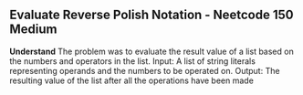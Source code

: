## Evaluate Reverse Polish Notation - Neetcode 150 Medium
**Understand**
The problem was to evaluate the result value of a list based on the numbers and operators in the list.
Input: A list of string literals representing operands and the numbers to be operated on.
Output: The resulting value of the list after all the operations have been made

